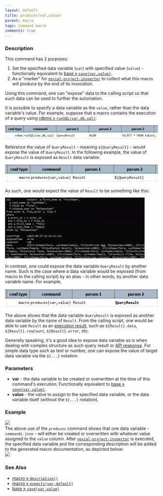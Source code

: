 ```yaml
---
layout: default
title: produces(var,value)
parent: macro
tags: command macro
comments: true
---
```



### Description
This command has 2 purposes:
1. Set the specified data variable (`var`) with specified value (`value`) - functionally equivalent to 
   [base &raquo; `save(var,value)`](../base/save(var,value)).
2. As a "marker" for
   [`nexial-project-inspector`](../../userguide/BatchFiles#nexial-project-inspector) to 
   collect what this macro will produce by the end of its invocation.

Using this command, one can "expose" data to the calling script so that such data can be used to further the automation.

It is possible to specify a data variable as the `value`, rather than the data variable's value. For example, suppose 
that a macro contains the execution of a query using [rdbms &raquo; `runSQL(var,db,sql)`](../rdbms/runSQL(var,db,sql)):

![](image/produces_03.png)

Reference the value of `QueryResult` - meaning `${QueryResult}` - would expose the value of `QueryResult`. In the 
following example, the value of `QueryResult` is exposed as `Result` data variable:

![](image/produces_04.png)

As such, one would expect the value of `Result` to be something like this:

![](image/produces_06.png)

In contrast, one could expose the data variable `QueryResult` by another name. Such is the case where a data variable
would be exposed (from macro to the calling script) by an alias - in other words, by another data variable name. For 
example,

![](image/produces_05.png)

The above shows that the data variable `QueryResult` is exposed as another data variable by the name of `Result`. From
the calling script, one would be able to use `Result` as an 
[execution result](../rdbms/executionResult), such as `${Result}.data`, `${Result}.rowCount`, `${Result}.error`, etc.

Generally speaking, it's a good idea to expose data variable as is when dealing with complex structure as such
query result or [API response](../ws/index#http-response). For simple data type such as text or number, one can expose 
the value of target data variable via the `${...}` notation. 


### Parameters
- **var** - the data variable to be created or overwritten at the time of this command's execution. Functionally 
  equivalent to [base &raquo; `save(var,value)`](../base/save(var,value)).
- **value** - the value to assign to the specified data variable, or the data variable itself (without the 
  `${...}` notation).


### Example
![](image/produces_01.png)<br/>
The above use of the `produces` command shows that one data variable - `commands.json` - will either be created or 
overwritten with whatever value assigned to the `value` column. After 
[`nexial-project-inspector`](../../userguide/BatchFiles#nexial-project-inspector) is 
executed, the specified data variable and the corresponding description will be added to the generated macro 
documentation, as depicted below:<br/>
![](image/produces_02.png)


### See Also
- [macro &raquo; `description()`](description()) 
- [macro &raquo; `expects(var,default)`](expects(var,default))
- [base &raquo; `save(var,value)`](../base/save(var,value))
